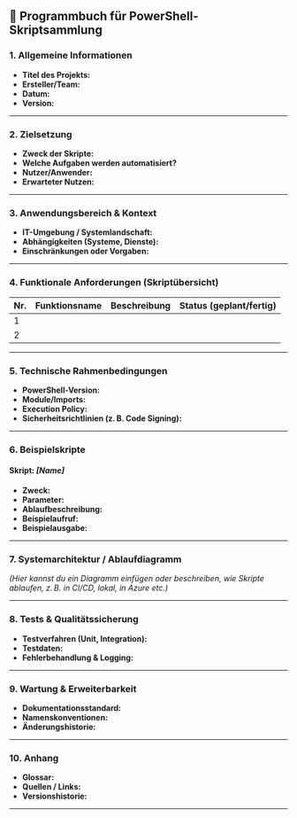 ## 📘 **Programmbuch für PowerShell-Skriptsammlung**

### 1. **Allgemeine Informationen**

* **Titel des Projekts:**
* **Ersteller/Team:**
* **Datum:**
* **Version:**

---

### 2. **Zielsetzung**

* **Zweck der Skripte:**
* **Welche Aufgaben werden automatisiert?**
* **Nutzer/Anwender:**
* **Erwarteter Nutzen:**

---

### 3. **Anwendungsbereich & Kontext**

* **IT-Umgebung / Systemlandschaft:**
* **Abhängigkeiten (Systeme, Dienste):**
* **Einschränkungen oder Vorgaben:**

---

### 4. **Funktionale Anforderungen (Skriptübersicht)**

| Nr. | Funktionsname | Beschreibung | Status (geplant/fertig) |
|-----|---------------|--------------|-------------------------|
| 1   |               |              |                         |
| 2   |               |              |                         |

---

### 5. **Technische Rahmenbedingungen**

* **PowerShell-Version:**
* **Module/Imports:**
* **Execution Policy:**
* **Sicherheitsrichtlinien (z. B. Code Signing):**

---

### 6. **Beispielskripte**

#### Skript: *\[Name]*

* **Zweck:**
* **Parameter:**
* **Ablaufbeschreibung:**
* **Beispielaufruf:**
* **Beispielausgabe:**

---

### 7. **Systemarchitektur / Ablaufdiagramm**

*(Hier kannst du ein Diagramm einfügen oder beschreiben, wie Skripte ablaufen, z. B. in CI/CD, lokal, in Azure etc.)*

---

### 8. **Tests & Qualitätssicherung**

* **Testverfahren (Unit, Integration):**
* **Testdaten:**
* **Fehlerbehandlung & Logging:**

---

### 9. **Wartung & Erweiterbarkeit**

* **Dokumentationsstandard:**
* **Namenskonventionen:**
* **Änderungshistorie:**

---

### 10. **Anhang**

* **Glossar:**
* **Quellen / Links:**
* **Versionshistorie:**

---
